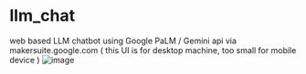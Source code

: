 # llm_chat
web based LLM chatbot using Google PaLM / Gemini api via makersuite.google.com
( this UI is for desktop machine, too small for mobile device )
![image](https://github.com/WingsMaker/llm_chat/assets/32192638/546a7336-13b2-4919-af60-425061340a76)

